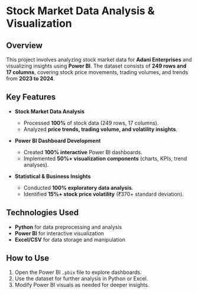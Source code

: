 # Stock Market Data Analysis & Visualization

## Overview
This project involves analyzing stock market data for **Adani Enterprises** and visualizing insights using **Power BI**. The dataset consists of **249 rows and 17 columns**, covering stock price movements, trading volumes, and trends from **2023 to 2024**.

## Key Features

- **Stock Market Data Analysis**
  - Processed **100%** of stock data (249 rows, 17 columns).
  - Analyzed **price trends, trading volume, and volatility insights**.

- **Power BI Dashboard Development**
  - Created **100% interactive** Power BI dashboards.
  - Implemented **50%+ visualization components** (charts, KPIs, trend analyses).

- **Statistical & Business Insights**
  - Conducted **100% exploratory data analysis**.
  - Identified **15%+ stock price volatility** (₹370+ standard deviation).

## Technologies Used
- **Python** for data preprocessing and analysis
- **Power BI** for interactive visualization
- **Excel/CSV** for data storage and manipulation

## How to Use
1. Open the Power BI `.pbix` file to explore dashboards.
2. Use the dataset for further analysis in Python or Excel.
3. Modify Power BI visuals as needed for deeper insights.


